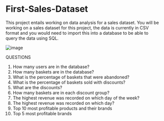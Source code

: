 # First-Sales-Dataset
This project entails working on data analysis for a sales dataset. 
You will be working on a sales dataset for this project, the data is currently in CSV format and you would need to import this into a database to be able to query the data using SQL.

 
![image](https://github.com/Temitope-Fabiyi/First-Sales-Dataset/assets/32519708/745b2e5d-33fd-46e5-a7eb-2dd86639a45c)

QUESTIONS
1.	How many users are in the database?
2.	How many baskets are in the database?
3.	What is the percentage of baskets that were abandoned?
4.	What is the percentage of baskets sold with discounts?
5.	What are the discounts?
6.	How many baskets are in each discount group?
7.	The highest revenue was recorded on which day of the week?
8.	The highest revenue was recorded on which day?
9.	Top 10 most profitable products and their brands
10.	Top 5 most profitable brands


